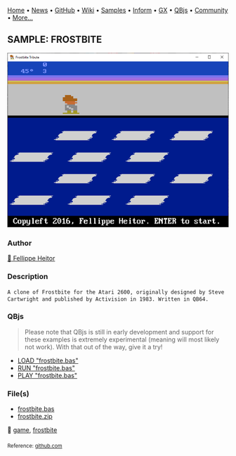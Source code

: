[Home](https://qb64.com) • [News](../../news.md) • [GitHub](https://github.com/QB64Official/qb64) • [Wiki](https://github.com/QB64Official/qb64/wiki) • [Samples](../../samples.md) • [Inform](../../inform.md) • [GX](../../gx.md) • [QBjs](../../qbjs.md) • [Community](../../community.md) • [More...](../../more.md)

## SAMPLE: FROSTBITE

![screenshot.png](img/screenshot.png)

### Author

[🐝 Fellippe Heitor](../fellippe-heitor.md) 

### Description

```text
A clone of Frostbite for the Atari 2600, originally designed by Steve Cartwright and published by Activision in 1983. Written in QB64.
```

### QBjs

> Please note that QBjs is still in early development and support for these examples is extremely experimental (meaning will most likely not work). With that out of the way, give it a try!

* [LOAD "frostbite.bas"](https://v6p9d9t4.ssl.hwcdn.net/html/5963335/index.html?src=https://qb64.com/samples/frostbite/src/frostbite.bas)
* [RUN "frostbite.bas"](https://v6p9d9t4.ssl.hwcdn.net/html/5963335/index.html?mode=auto&src=https://qb64.com/samples/frostbite/src/frostbite.bas)
* [PLAY "frostbite.bas"](https://v6p9d9t4.ssl.hwcdn.net/html/5963335/index.html?mode=play&src=https://qb64.com/samples/frostbite/src/frostbite.bas)

### File(s)

* [frostbite.bas](src/frostbite.bas)
* [frostbite.zip](src/frostbite.zip)

🔗 [game](../game.md), [frostbite](../frostbite.md)


<sub>Reference: [github.com](https://github.com/FellippeHeitor/frostbite) </sub>
